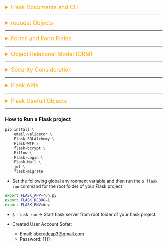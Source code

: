 <details><summary style="font-size:18px;color:Orange;text-align:left">Flask Documents and CLI</summary>

-   [Doc: Flask](https://flask.palletsprojects.com/en/2.3.x/)

    -   [Uploading Files](https://flask.palletsprojects.com/en/2.3.x/patterns/fileuploads/)

-   [How To Make a Web Application Using Flask in Python 3](https://www.digitalocean.com/community/tutorials/how-to-make-a-web-application-using-flask-in-python-3)

### CLI

-   `$ pip show flask` → Check version of the installed Flask
-   `$ flask run`
-   `$ flask --help`
-   `$ flask shell`
    -   `$ exec(open("load_posts.py").read())`
-   `$ `
-   `$ `

</details>

---

<details><summary style="font-size:18px;color:Orange;text-align:left">request Objects</summary>

-   [Doc: Request](https://flask.palletsprojects.com/en/2.3.x/api/#incoming-request-data)
-   [Doc: Respose](https://flask.palletsprojects.com/en/2.3.x/api/#response-objects)
-   [Accessing Request Data](https://flask.palletsprojects.com/en/2.3.x/quickstart/#accessing-request-data)

-   The request object in Flask is an instance of the Request class provided by the Werkzeug library.
-   It represents the current HTTP request sent by the client to the Flask web application.
-   The request object provides access to various attributes and methods that allow you to interact with the incoming request data.
-   Some commonly used attributes and methods of the request object include:
    -   `request.method`: Returns the HTTP request method (e.g., 'GET', 'POST', 'PUT', 'DELETE').
    -   `request.args`: A dictionary-like object containing the query parameters (GET parameters) in the request URL.
    -   `request.form`: A dictionary-like object containing the data submitted in a form (POST parameters).
    -   `request.files`: A dictionary-like object containing uploaded files.
    -   `request.cookies`: A dictionary-like object containing the cookies sent by the client.
    -   `request.headers`: A dictionary-like object containing the HTTP headers of the request.
    -   `request.path`: The path of the request URL.
    -   `request.url`: The complete URL of the request.
    -   `request.remote_addr`: The IP address of the client making the request.
    -   `request.user_agent`: Information about the user agent (browser) making the request.
-   You can use these attributes and methods to access and manipulate the request data as needed in your Flask application.
-   The request object is automatically available in Flask route functions, allowing you to access request data without the need for explicit parameter passing.
-   It's important to handle exceptions and errors when working with the request object, especially when accessing data that may not be present in the request. For example, when accessing a query parameter, you should handle cases where the parameter doesn't exist.
-   The request object is a fundamental part of processing incoming requests and building dynamic responses in Flask web applications.

</details>

---

<details><summary style="font-size:18px;color:Orange;text-align:left">Forms and Form Fields</summary>

#### [`wtforms`](https://wtforms.readthedocs.io/en/3.0.x/):

-   [Doc: Form Fields](https://wtforms.readthedocs.io/en/3.0.x/fields/)
    -   StringField, PasswordField, SubmitField, BooleanField
-   [Doc: Form Validators](https://wtforms.readthedocs.io/en/3.0.x/validators/)
    -   `DataRequired`, `Length`, `Email`, `EqualTo`, `ValidationError`
-   [Doc: Form Widgets](https://wtforms.readthedocs.io/en/3.0.x/widgets/)
-   [Doc: Form ]()

-   `wtforms.validators`:

#### [`flask_wtf`](https://flask-wtf.readthedocs.io/en/1.0.x/)

-   [Doc: Form Fields](https://flask-wtf.readthedocs.io/en/1.0.x/form/)
-   [Doc: CSRF Protection](https://flask-wtf.readthedocs.io/en/1.0.x/csrf/)
-   [Doc: ]()

-   `flask_wtf.file`:

    -   `FileField`, `FileAllowed`

</details>

---

<details><summary style="font-size:18px;color:Orange;text-align:left">Object Relational Model (ORM)</summary>

#### [`flask_sqlalchemy`](https://flask-sqlalchemy.palletsprojects.com/en/2.x/)

-   `$ source .venv/bin/activate`

    -   Activate project environment

-   `$ python`

    -   activate python interctive shell

    ```python
    from flaskapp.models import User
    from flaskapp import db
    >>> db.create_all()
    >>> db.drop_all(bind=None)
    >>> User.query.all()
    ```

-   db.create_all(), db.drop_all(bind=None), User.query.all()

</details>

---

<details><summary style="font-size:18px;color:Orange;text-align:left">Security Consideration</summary>

-   [Doc: Security Consideration](https://flask.palletsprojects.com/en/2.3.x/security/)
-   [Cross-Site Scripting (XSS)](https://flask.palletsprojects.com/en/2.3.x/security/#security-xss)
-   [Cross-Site Request Forgery (CSRF)](https://flask.palletsprojects.com/en/2.3.x/security/#cross-site-request-forgery-csrf)

</details>

---

<details><summary style="font-size:18px;color:Orange;text-align:left">Flask APIs</summary>

### [Useful Functions and Classes](https://flask.palletsprojects.com/en/2.3.x/api/#useful-functions-and-classes)

-   `flask.current_app`
-   `flask.url_for(endpoint, *, _anchor=None, _method=None, _scheme=None, _external=None, **values)`
-   `flask.abort(code, *args, **kwargs)`
-   `flask.redirect(location, code=302, Response=None)`
-   `flask.make_response(*args)`
-   `flask.send_file(path_or_file, mimetype=None, as_attachment=False, download_name=None, conditional=True, etag=True, last_modified=None, max_age=None)`
-   ``
-   ``
-   ``

### [Message Flashing](https://flask.palletsprojects.com/en/2.3.x/api/#message-flashing)

-   `flask.flash(message, category='message')`
-   ``

### [JSON Support](https://flask.palletsprojects.com/en/2.3.x/api/#module-flask.json)

-   `flask.json.jsonify(*args, **kwargs)`
-   `flask.json.dumps(obj, **kwargs)`
-   `flask.json.dump(obj, fp, **kwargs)`
-   `flask.json.loads(s, **kwargs)`
-   `flask.json.load(fp, **kwargs)`
-   ``

### [Aplication Global](https://flask.palletsprojects.com/en/2.3.x/api/#application-globals)

-   `flask.g`
-   ``

### [Flask Templates](https://flask.palletsprojects.com/en/2.3.x/templating/)

-   Standard Template Context: `config`, `request`, `session`, `g`, `url_for()`, `get_flashed_messages()`
-   Registering Filters
-   Context Processors
-   Controlling Autoescaping
-   [Template Rendering](https://flask.palletsprojects.com/en/2.3.x/api/#template-rendering)

### [Config & Config Parameters](https://flask.palletsprojects.com/en/2.3.x/config/)

-   [Configuration](https://flask.palletsprojects.com/en/2.3.x/api/#configuration)
-   [Instance Folders](https://flask.palletsprojects.com/en/2.3.x/config/#instance-folders)

#### [flask_login](https://flask-login.readthedocs.io/en/latest/):

-   `login_user`, `current_user`, `logout_user`, `login_required`
-   `UserMixin` → This provides default implementations for the methods that Flask-Login expects user objects to have.
-   `login_view` → The name of the view to redirect to when the user needs to log in. This can be an absolute URL as well, if your authentication machinery is external to your application.
-   `login_message_category` → The message category to flash when a user is redirected to the login page.

#### [request](https://docs.python-requests.org/en/latest/)

-   `secrets`
-   `datetime` datetime
-   `PIL`
    -   Image

#### [flask_mail]()

</details>

---

<details><summary style="font-size:18px;color:Orange;text-align:left">Flask Usefull Objects</summary>

```python
from flask import Flask, Blueprint, jsonify, request, url_for, redirect, flash, render_template, abort
from flask_login import current_user, login_required, login_user, logout_user


from wtforms import StringField, EmailField, TextAreaField, PasswordField, SubmitField, BooleanField
from wtforms.validators import DataRequired, Email, Length, EqualTo, ValidationError
from flask_wtf import FlaskForm
from flask_wtf.file import FileField,  FileAllowed

from flask_sqlalchemy import SQLAlchemy
from flask_bcrypt import Bcrypt
from flask_login import LoginManager
from flask_mail import Mail
from flask_migrate import Migrate
import jwt
```

</details>

---

### How to Run a Flask project

```sh
pip install \
    email-validator \
    Flask-SQLAlchemy \
    Flask-WTF \
    flask-bcrypt \
    Pillow \
    Flask-Login \
    Flask-Mail \
    jwt \
    flask-migrate
```

-   Set the following global environment variable and then run the `$ flask run` command for the root folder of your Flask project

```bash
export FLASK_APP=run.py
export FLASK_DEBUG=1
export FLASK_ENV=dev
```

-   `$ flask run` → Start flask server from root folder of your flask project.
-   Created User Account Sofar:

    -   Email: bbcredcap3@gmail.com
    -   Password: 1111
